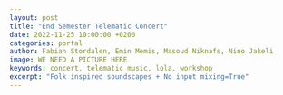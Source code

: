 ```yaml
---
layout: post
title: "End Semester Telematic Concert"
date: 2022-11-25 10:00:00 +0200
categories: portal
author: Fabian Stordalen, Emin Memis, Masoud Niknafs, Nino Jakeli
image: WE NEED A PICTURE HERE
keywords: concert, telematic music, lola, workshop 
excerpt: "Folk inspired soundscapes + No input mixing=True"
---
```

